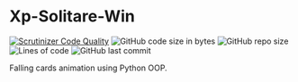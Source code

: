 # Xp-Solitare-Win 

[![Scrutinizer Code Quality](https://scrutinizer-ci.com/g/Sigmanificient/Xp-Solitare-Win/badges/quality-score.png?b=main)](https://scrutinizer-ci.com/g/Sigmanificient/Xp-Solitare-Win/?branch=main)
![GitHub code size in bytes](https://img.shields.io/github/languages/code-size/Sigmanificient/Xp-Solitare-Win)
![GitHub repo size](https://img.shields.io/github/repo-size/Sigmanificient/Xp-Solitare-Win)
![Lines of code](https://img.shields.io/tokei/lines/github/Sigmanificient/Xp-Solitare-Win)
![GitHub last commit](https://img.shields.io/github/last-commit/Sigmanificient/Xp-Solitare-Win)

Falling cards animation using Python OOP.
